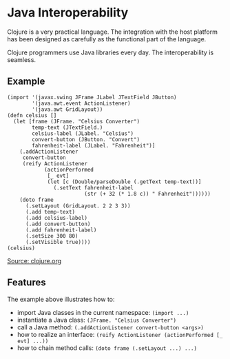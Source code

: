 # Java Interoperability

Clojure is a very practical language. The integration with the host platform has been designed as carefully as the functional part of the language.

Clojure programmers use Java libraries every day. The interoperability is seamless.

## Example

```
(import '(javax.swing JFrame JLabel JTextField JButton)
        '(java.awt.event ActionListener)
        '(java.awt GridLayout))
(defn celsius []
  (let [frame (JFrame. "Celsius Converter")
        temp-text (JTextField.)
        celsius-label (JLabel. "Celsius")
        convert-button (JButton. "Convert")
        fahrenheit-label (JLabel. "Fahrenheit")]
    (.addActionListener
     convert-button
     (reify ActionListener
            (actionPerformed
             [_ evt]
             (let [c (Double/parseDouble (.getText temp-text))]
               (.setText fahrenheit-label
                         (str (+ 32 (* 1.8 c)) " Fahrenheit"))))))
    (doto frame
      (.setLayout (GridLayout. 2 2 3 3))
      (.add temp-text)
      (.add celsius-label)
      (.add convert-button)
      (.add fahrenheit-label)
      (.setSize 300 80)
      (.setVisible true))))
(celsius)
```

[Source: clojure.org](http://clojure.org/jvm_hosted)

## Features

The example above illustrates how to:

* import Java classes in the current namespace: `(import ...)`
* instantiate a Java class: `(JFrame. "Celsius Converter")`
* call a Java method: `(.addActionListener convert-button <args>)`
* how to realize an interface: `(reify ActionListener (actionPerformed [_ evt] ...))`
* how to chain method calls: `(doto frame (.setLayout ...) ...)`

